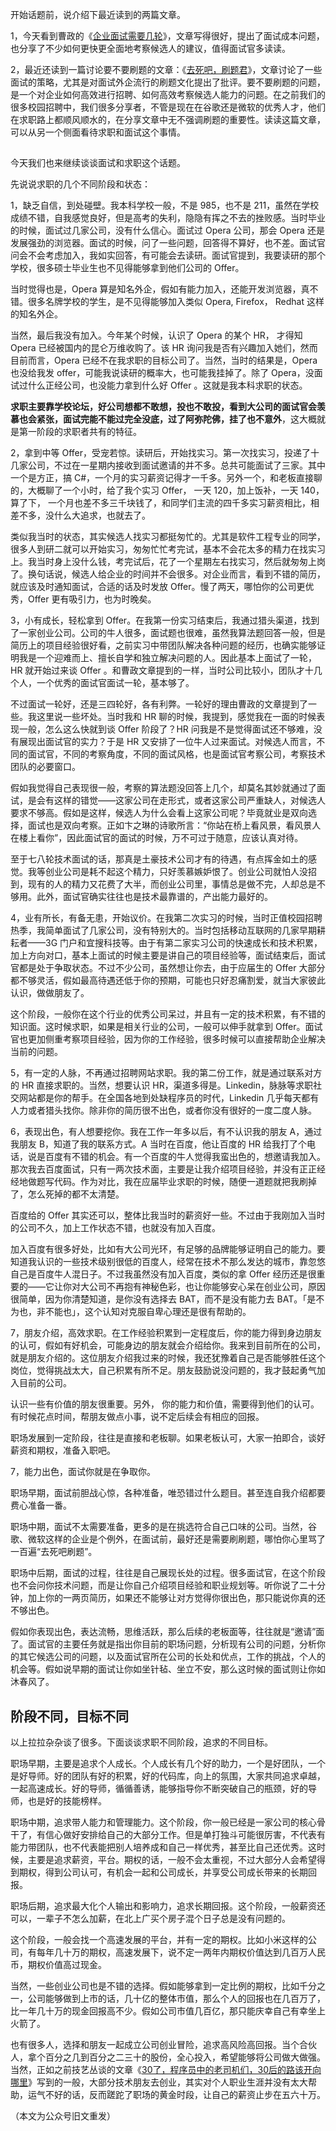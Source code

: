 开始话题前，说介绍下最近读到的两篇文章。

1，今天看到曹政的《[企业面试需要几轮](http://mp.weixin.qq.com/s?__biz=MzI0MjA1Mjg2Ng==&mid=2649867477&idx=1&sn=2dff0f88aec82c52a05d61cb0dd60089&chksm=f1075eb8c670d7ae3e95591c761b0257604abc800b179cccbba419002c37f42da98cb00e892b&scene=21#wechat_redirect)》，文章写得很好，提出了面试成本问题，也分享了不少如何更快更全面地考察候选人的建议，值得面试官多读读。

2，最近还读到一篇讨论要不要刷题的文章：《[去死吧，刷题君](http://mp.weixin.qq.com/s?__biz=MzI5OTM3MjMyNA==&mid=2247484313&idx=1&sn=25999b0a29242cbb7fc7fc309b053e03&chksm=ec96d9d2dbe150c4254ffc01f29aec422b4dabf4d9332e8c17e81ec1634919d1dc0d10118357&scene=21#wechat_redirect)》，文章讨论了一些面试的策略，尤其是对面试外企流行的刷题文化提出了批评。要不要刷题的问题，是一个对企业如何高效进行招聘、如何高效考察候选人能力的问题。在之前我们的很多校园招聘中，我们很多分享者，不管是现在在谷歌还是微软的优秀人才，他们在求职路上都顺风顺水的，在分享文章中无不强调刷题的重要性。读读这篇文章， 可以从另一个侧面看待求职和面试这个事情。

## 

今天我们也来继续谈谈面试和求职这个话题。

先说说求职的几个不同阶段和状态：

1，缺乏自信，到处碰壁。我本科学校一般，不是 985，也不是 211，虽然在学校成绩不错，自我感觉良好，但是高考的失利，隐隐有挥之不去的挫败感。当时毕业的时候，面试过几家公司，没有什么信心。面试过 Opera 公司，那会 Opera 还是发展强劲的浏览器。面试的时候，问了一些问题，回答得不算好，也不差。面试官问会不会考虑加入，我如实回答，有可能会去读研。面试官提到，我要读研的那个学校，很多硕士毕业生也不见得能够拿到他们公司的 Offer。

当时觉得也是，Opera 算是知名外企，假如有能力加入，还能开发浏览器，真不错。很多名牌学校的学生，是不见得能够加入类似 Opera, Firefox， Redhat 这样的知名外企。

当然，最后我没有加入。今年某个时候，认识了 Opera 的某个 HR， 才得知 Opera 已经被国内的昆仑万维收购了。该 HR 询问我是否有兴趣加入她们，然而目前而言，Opera 已经不在我求职的目标公司了。当然，当时的结果是，Opera 也没给我发 offer，可能我说读研的概率大，也可能我挂掉了。除了 Opera，没面试过什么正经公司，也没能力拿到什么好 Offer 。这就是我本科求职的状态。

**求职主要靠学校论坛，好公司想都不敢想，投也不敢投，看到大公司的面试官会羡慕也会紧张，面试完能不能过完全没底，过了阿弥陀佛，挂了也不意外**，这大概就是第一阶段的求职者共有的特征。

2，拿到中等 Offer，受宠若惊。读研后，开始找实习。第一次找实习，投递了十几家公司，不过在一星期内接收到面试邀请的并不多。总共可能面试了三家。其中一个是方正，搞 C#，一个月的实习薪资记得才一千多。另外一个，和老板直接聊的，大概聊了一个小时，给了我个实习 Offer， 一天 120，加上饭补，一天 140，算了下， 一个月也差不多三千块钱了，和同学们主流的四千多实习薪资相比，相差不多，没什么大追求，也就去了。

类似我当时的状态，其实候选人找实习都挺匆忙的。尤其是软件工程专业的同学，很多人到研二就可以开始实习，匆匆忙忙考完试，基本不会花太多的精力在找实习上。我当时身上没什么钱，考完试后，花了一个星期左右找实习，然后就匆匆上岗了。换句话说，候选人给企业的时间并不会很多。对企业而言，看到不错的简历，就应该及时通知面试，合适的话及时发放 Offer。慢了两天，哪怕你的公司更优秀，Offer 更有吸引力，也为时晚矣。

3，小有成长，轻松拿到 Offer。在我第一份实习结束后，我通过猎头渠道，找到了一家创业公司。公司的牛人很多，面试题也很难，虽然我算法题回答一般，但是简历上的项目经验很好看，之前实习中带团队解决各种问题的经历，也确实能够证明我是一个迎难而上、擅长自学和独立解决问题的人。因此基本上面试了一轮，HR 就开始过来谈 Offer 。和曹政文章提到的一样，当时公司比较小，团队才十几个人，一个优秀的面试官面试一轮，基本够了。

不过面试一轮好，还是三四轮好，各有利弊。一轮好的理由曹政的文章提到了一些。我这里说一些坏处。当时我和 HR 聊的时候，我提到，感觉我在一面的时候表现一般，怎么这么快就到谈 Offer 阶段了？HR 问我是不是觉得面试还不够难，没有展现出面试官的实力？于是 HR 又安排了一位牛人过来面试。对候选人而言，不同的面试官，不同的考察角度，不同的面试风格，也是面试官考察公司，考察技术团队的必要窗口。

假如我觉得自己表现很一般，考察的算法题没回答上几个，却莫名其妙就通过了面试，是会有这样的错觉——这家公司在走形式，或者这家公司严重缺人，对候选人要求不够高。假如是这样，候选人为什么会看上这家公司呢？毕竟就业是双向选择，面试也是双向考察。正如卞之琳的诗歌所言：“你站在桥上看风景，看风景人在楼上看你”，因此面试官的面试的时候，万不可过于随意，应该认真对待。

至于七八轮技术面试的话，那真是土豪技术公司才有的待遇，有点挥金如土的感觉。我等创业公司是耗不起这个精力，只好羡慕嫉妒恨了。创业公司就怕人没招到，现有的人的精力又花费了大半，而创业公司里，事情总是做不完，人却总是不够用。此外，面试官确实往往也是技术最靠谱的，产出能力最好的。

4，业有所长，有备无患，开始议价。在我第二次实习的时候，当时正值校园招聘热季，我简单面试了几家公司，没有特别大的。当时包括移动互联网的几家早期耕耘者——3G 门户和宜搜科技等。由于有第二家实习公司的快速成长和技术积累，加上方向对口，基本上面试的时候主要是讲自己的项目经验等，面试结束后，面试官都是处于争取状态。不过不少公司，虽然想让你去，由于应届生的 Offer 大部分都不够灵活，假如最高待遇还低于你的预期，可能也只好忍痛割爱，就当大家彼此认识，做做朋友了。

这个阶段，一般你在这个行业的优秀公司呆过，并且有一定的技术积累，有不错的知识面。这时候求职，如果是相关行业的公司，一般可以伸手就拿到 Offer。面试官也更加侧重考察项目经验，因为你的工作经验，很多时候可以直接帮助企业解决当前的问题。

5，有一定的人脉，不再通过招聘网站求职。我的第二份工作，就是通过联系对方的 HR 直接求职的。当然，想要认识 HR，渠道多得是。Linkedin，脉脉等求职社交网站都是你的帮手。在全国各地到处缺程序员的时代，Linkedin 几乎每天都有人力或者猎头找你。除非你的简历很不出色，或者你没有很好的一度二度人脉。

6，表现出色，有人想要挖你。我在工作一年多以后，有不认识我的朋友 A，通过我朋友 B，知道了我的联系方式。A 当时在百度，他让百度的 HR 给我打了个电话，说是百度有不错的机会。有一个百度的牛人觉得我蛮出色的，想邀请我加入。那次我去百度面试，只有一两次技术面，主要是让我介绍项目经验，并没有正正经经地做题写代码。作为对比，我在应届毕业求职的时候，随便一道题就把我刷掉了，怎么死掉的都不太清楚。

百度给的 Offer 其实还可以，整体比我当时的薪资好一些。不过由于我刚加入当时的公司不久，加上工作状态不错，也就没有加入百度。

加入百度有很多好处，比如有大公司光环，有足够的品牌能够证明自己的能力。要知道我认识的一些技术级别很低的百度人，经常在技术不那么发达的城市，靠忽悠自己是百度牛人混日子。不过我虽然没有加入百度，类似的拿 Offer 经历还是很重要的——它让你对大公司不再抱有神秘色彩，也让你能够安心呆在创业公司，原因很简单，因为你清楚知道，是你没有选择去 BAT，而不是没有能力去 BAT。「是不为也，非不能也」，这个认知对克服自卑心理还是很有帮助的。

7，朋友介绍，高效求职。在工作经验积累到一定程度后，你的能力得到身边朋友的认可，假如有好机会，可能身边的朋友就会介绍给你。我来到目前所在的公司，就是朋友介绍的。这位朋友介绍我过来的时候，我还犹豫着自己是否能够胜任这个岗位，觉得挑战太大，自己积累有所不足。朋友鼓励说没问题的，我才鼓起勇气加入目前的公司。

认识一些有价值的朋友很重要。另外， 你的能力和价值，需要得到他们的认可。有时候花点时间，帮朋友做点小事，说不定后续会有相应的回报。

职场发展到一定阶段，往往是直接和老板聊。如果老板认可，大家一拍即合，谈好薪资和期权，准备入职吧。

7，能力出色，面试你就是在争取你。

职场早期，面试前胆战心惊，各种准备，唯恐错过什么题目。甚至连自我介绍都要费心准备一番。

职场中期，面试不太需要准备，更多的是在挑选符合自己口味的公司。当然，谷歌、微软这样的企业是个例外，在面试前，最好还是需要刷刷题，哪怕你心里骂了一百遍“去死吧刷题”。

职场中后期，面试的过程，往往是自己展现长处的过程。很多面试官，在这个阶段也不会问你技术问题，而是让你自己介绍项目经验和职业规划等。听你说了二十分钟，加上你的一两页简历，如果还不能够让对方觉得你很出色，那只能说你真的还不够出色。

假如你表现出色，表达流畅，思维活跃，那么后续的老板面等，往往就是“邀请”面了。面试官的主要任务就是指出你目前的职场问题，分析现有公司的问题，分析你的其它候选公司的问题，以及面试官所在公司的长处和优点，工作的挑战，个人的机会等。假如说早期的面试让你如坐针毡、坐立不安，那么这时候的面试则让你如沐春风了。

## 阶段不同，目标不同
以上拉拉杂杂谈了很多。下面谈谈求职不同阶段，追求的不同目标。

职场早期，主要是追求个人成长。个人成长有几个好的助力，一个是好团队，一个是好导师。好的团队有好的积累，好的代码库，向上的氛围，大家共同追求卓越，一起高速成长。好的导师，循循善诱，能够指导你不断突破自己的瓶颈，好的导师，也是好的技能榜样。

职场中期，追求带人能力和管理能力。这个阶段，你一般已经是一家公司的核心骨干了，有信心做好安排给自己的大部分工作。但是单打独斗可能很厉害，不代表有能力带团队，也不代表能把别人培养成和自己一样优秀，甚至比自己还优秀。这时候，主要是追求薪资，平台。期权的话，一般不会太重视，不过大部分人会希望得到期权，得到公司认可，有机会一起和公司成长，并享受公司成长带来的长期回报。

职场后期，追求最大化个人输出和影响力，追求长期回报。这个阶段，一般薪资还可以，一辈子不怎么加薪，在北上广买个房子混个日子总是没有问题的。

这个阶段，一般会找一个高速发展的平台，并有一定的期权。比如小米这样的公司，有每年几十万的期权，高速发展下，说不定一两年内期权价值达到几百万人民币，期权价值高过现金。

当然，一些创业公司也是不错的选择。假如能够拿到一定比例的期权，比如千分之一，公司能够做到上市的话，几十亿的整体市值，那么个人的回报也在几百万了，比一年几十万的现金回报高不少。假如公司市值几百亿，那只能庆幸自己有幸坐上火箭了。

也有很多人，选择和朋友一起成立公司创业冒险，追求高风险高回报。当个合伙人，拿个百分之几到百分之二三十的股份，全心投入，希望能够将公司做大做强。当然，正如之前技艺丛谈的文章《[30了，程序员中的老司机们，30后的路该开向哪里](http://mp.weixin.qq.com/s?__biz=MzI3NzE1NDcyNQ==&mid=2247484752&idx=1&sn=4d61566e2060ea7c3f52f42e21d96d87&chksm=eb6bdb9adc1c528cfafe372334de461e7de0d61111d3c67f3f8d236b09304ea78c4959b39681&scene=21#wechat_redirect)》写到的一般，大部分技术朋友去创业，其实对个人职业生涯并没有太大帮助，运气不好的话，反而蹉跎了职场的黄金时段，让自己的薪资止步在五六十万。

（本文为公众号旧文重发）
<!--stackedit_data:
eyJoaXN0b3J5IjpbNzI3NDk2MDUzXX0=
-->